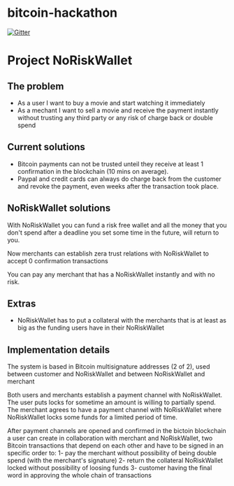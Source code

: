 # bitcoin-hackathon

[![Gitter](https://badges.gitter.im/Join%20Chat.svg)](https://gitter.im/baleato/bitcoin-hackathon?utm_source=badge&utm_medium=badge&utm_campaign=pr-badge&utm_content=badge)

Project NoRiskWallet
====================

The problem
-----------

- As a user I want to buy a movie and start watching it immediately
- As a mechant I want to sell a movie and receive the payment instantly without trusting any third party or any risk of charge back or double spend


Current solutions
-----------------

- Bitcoin payments can not be trusted unteil they receive at least 1 confirmation in the blockchain (10 mins on average).
- Paypal and credit cards can always do charge back from the customer and revoke the payment, even weeks after the transaction took place.


NoRiskWallet solutions
----------------------

With NoRiskWallet you can fund a risk free wallet and all the money that you don't spend after a deadline you set some time in the future, will return to you.

Now merchants can establish zera trust relations with NoRiskWallet to accept 0 confirmation transactions

You can pay any merchant that has a NoRiskWallet instantly and with no risk.


Extras
------

- NoRiskWallet has to put a collateral with the merchants that is at least as big as the funding users have in their NoRiskWallet


Implementation details
----------------------

The system is based in Bitcoin multisignature addresses (2 of 2), used between customer and NoRiskWallet and between NoRiskWallet and merchant

Both users and merchants establish a payment channel with NoRiskWallet.
The user puts locks for sometime an amount is willing to partially spend.
The merchant agrees to have a payment channel with NoRiskWallet where NoRiskWallet locks some funds for a limited period of time.

After payment channels are opened and confirmed in the bictoin blockchain a user can create in collaboration with merchant and NoRiskWallet, two Bitcoin transactions that depend on each other and have to be signed in an specific order to:
1- pay the merchant without possibility of being double spend (with the merchant's signature)
2- return the collateral NoRiskWallet locked without possibility of loosing funds
3- customer having the final word in approving the whole chain of transactions
